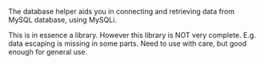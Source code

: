 The database helper aids you in connecting and retrieving data from MySQL database, using MySQLi.

This is in essence a library. However this library is NOT very complete. E.g. data escaping is missing in some parts. Need to use with care, but good enough for general use.